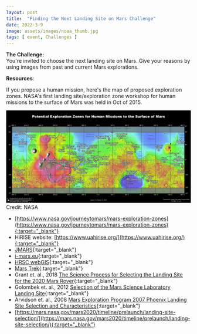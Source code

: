 ```yaml
---
layout: post
title:  "Finding the Next Landing Site on Mars Challenge"  
date: 2022-3-9  
image: assets/images/noaa_thumb.jpg  
tags: [ event, Challenges ]
---
```


**The Challenge:**  
You're invited to choose the next landing site on Mars. Give your reasons by using images from past and current Mars explorations.   

**Resources**:

If you propose a human mission, here's the map of proposed exploration zones. NASA's first landing site/exploration zone workshop for human missions to the surface of Mars was held in Oct of 2015. 

<img src="/assets/images/map-of-proposed-exploration-zones.jpg" class="img-fluid" alt="Next landing site on Mars" />  
Credit: NASA

- [https://www.nasa.gov/journeytomars/mars-exploration-zones](https://www.nasa.gov/journeytomars/mars-exploration-zones){:target="_blank"}
- HiRISE website: [https://www.uahirise.org/](https://www.uahirise.org/){:target="_blank"}
- [JMARS](https://jmars.asu.edu/){:target="_blank"}
- [i-mars.eu](http://i-mars.eu/){:target="_blank"}
- [HRSC webGIS](https://maps.planet.fu-berlin.de/#map=2/8242426.48/-458427.09){:target="_blank"}
- [Mars Trek](https://trek.nasa.gov/mars/#v=0.1&x=0&y=0&z=1&p=urn%3Aogc%3Adef%3Acrs%3AEPSG%3A%3A104905&d=&locale=&b=mars&e=-209.0039023513317%2C-118.82812278343165%2C209.0039023513317%2C118.82812278343165&sfz=&w=){:target="_blank"}
- Grant et. al., 2018 [The Science Process for Selecting the Landing Site for the 2020 Mars Rover](https://www.sciencedirect.com/science/article/abs/pii/S0032063318301077){:target="_blank"}
- Golombek et. al., 2012 [Selection of the Mars Science Laboratory Landing Site](https://link.springer.com/article/10.1007/s11214-012-9916-y){:target="_blank"}
- Arvidson et. al., 2008 [Mars Exploration Program 2007 Phoenix Landing Site Selection and Characteristics](https://agupubs.onlinelibrary.wiley.com/doi/full/10.1029/2007JE003021){:target="_blank"}
- [https://mars.nasa.gov/mars2020/timeline/prelaunch/landing-site-selection/](https://mars.nasa.gov/mars2020/timeline/prelaunch/landing-site-selection/){:target="_blank"}









 